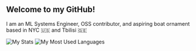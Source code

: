 ## Welcome to my GitHub!

I am an ML Systems Engineer, OSS contributor, and aspiring boat ornament based in NYC 🇺🇸 and Tbilisi 🇬🇪

![My Stats](https://github-readme-stats.vercel.app/api?username=besaleli&theme=tokyonight&show_icons=true&count_private=true&rank_icon=github)
![My Most Used Languages](https://github-readme-stats.vercel.app/api/top-langs/?username=besaleli&layout=donut&theme=tokyonight&langscount=10)
